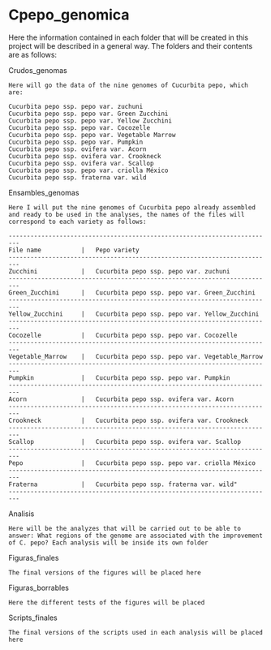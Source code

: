 # Cpepo_genomica
Here the information contained in each folder that will be created in this project will be described in a general way. The folders and their contents are as follows:

Crudos_genomas

	Here will go the data of the nine genomes of Cucurbita pepo, which are:

	Cucurbita pepo ssp. pepo var. zuchuni
	Cucurbita pepo ssp. pepo var. Green Zucchini
	Cucurbita pepo ssp. pepo var. Yellow Zucchini
	Cucurbita pepo ssp. pepo var. Cocozelle
	Cucurbita pepo ssp. pepo var. Vegetable Marrow
	Cucurbita pepo ssp. pepo var. Pumpkin
	Cucurbita pepo ssp. ovifera var. Acorn
	Cucurbita pepo ssp. ovifera var. Crookneck
	Cucurbita pepo ssp. ovifera var. Scallop
	Cucurbita pepo ssp. pepo var. criolla México
	Cucurbita pepo ssp. fraterna var. wild


Ensambles_genomas

	Here I will put the nine genomes of Cucurbita pepo already assembled and ready to be used in the analyses, the names of the files will correspond to each variety as follows:
						
	-------------------------------------------------------------------------					
	File name			|	Pepo variety	
	-------------------------------------------------------------------------					
	Zucchini			|	Cucurbita pepo ssp. pepo var. zuchuni	
	-------------------------------------------------------------------------					
	Green_Zucchini		|	Cucurbita pepo ssp. pepo var. Green_Zucchini		
	-------------------------------------------------------------------------					
	Yellow_Zucchini		|	Cucurbita pepo ssp. pepo var. Yellow_Zucchini		
	-------------------------------------------------------------------------					
	Cocozelle			|	Cucurbita pepo ssp. pepo var. Cocozelle	
	-------------------------------------------------------------------------					
	Vegetable_Marrow	|	Cucurbita pepo ssp. pepo var. Vegetable_Marrow			
	-------------------------------------------------------------------------					
	Pumpkin				|	Cucurbita pepo ssp. pepo var. Pumpkin
	-------------------------------------------------------------------------					
	Acorn				|	Cucurbita pepo ssp. ovifera var. Acorn
	-------------------------------------------------------------------------					
	Crookneck			|	Cucurbita pepo ssp. ovifera var. Crookneck	
	-------------------------------------------------------------------------					
	Scallop				|	Cucurbita pepo ssp. ovifera var. Scallop
	-------------------------------------------------------------------------					
	Pepo				|	Cucurbita pepo ssp. pepo var. criolla México
	-------------------------------------------------------------------------					
	Fraterna			|	Cucurbita pepo ssp. fraterna var. wild"	
	-------------------------------------------------------------------------					

Analisis

	Here will be the analyzes that will be carried out to be able to answer: What regions of the genome are associated with the improvement of C. pepo? Each analysis will be inside its own folder


Figuras_finales

	The final versions of the figures will be placed here


Figuras_borrables

	Here the different tests of the figures will be placed


Scripts_finales

	The final versions of the scripts used in each analysis will be placed here
